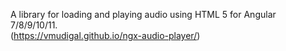 
A library for loading and playing audio using HTML 5 for Angular 7/8/9/10/11.  
(https://vmudigal.github.io/ngx-audio-player/)
